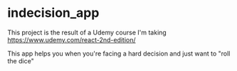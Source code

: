 # indecision_app
This project is the result of a Udemy course I'm taking https://www.udemy.com/react-2nd-edition/

This app helps you when you're facing a hard decision and just want to "roll the dice"
